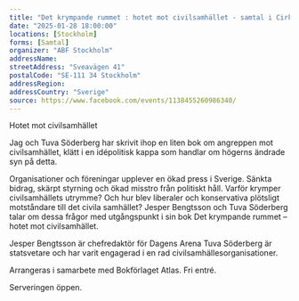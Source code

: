 ```yaml
---
title: "Det krympande rummet : hotet mot civilsamhället - samtal i Cirkelns Bakficka - fri entré"
date: "2025-01-28 18:00:00"
locations: [Stockholm]
forms: [Samtal]
organizer: "ABF Stockholm"
addressName: 
streetAddress: "Sveavägen 41"
postalCode: "SE-111 34 Stockholm"
addressRegion:
addressCountry: "Sverige"
source: https://www.facebook.com/events/1138455260986340/
---
```

Hotet mot civilsamhället

Jag och Tuva Söderberg har skrivit ihop en liten bok om angreppen mot civilsamhället, klätt i en idépolitisk kappa som handlar om högerns ändrade syn på detta.

Organisationer och föreningar upplever en ökad press i Sverige. Sänkta bidrag, skärpt styrning och ökad misstro från politiskt håll. Varför krymper civilsamhällets utrymme? Och hur blev liberaler och konservativa plötsligt motståndare till det civila samhället?
Jesper Bengtsson och Tuva Söderberg talar om dessa frågor med utgångspunkt i sin bok Det krympande rummet – hotet mot civilsamhället.

Jesper Bengtsson är chefredaktör för Dagens Arena
Tuva Söderberg är statsvetare och har varit engagerad i en rad civilsamhällesorganisationer.

Arrangeras i samarbete med Bokförlaget Atlas. Fri entré. 

Serveringen öppen.
